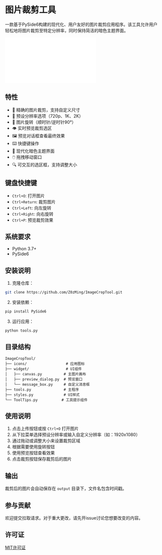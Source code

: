 # 图片裁剪工具

一款基于PySide6构建的现代化、用户友好的图片裁剪应用程序。该工具允许用户轻松地将图片裁剪至特定分辨率，同时保持简洁的暗色主题界面。

![ZH_EN](readme.md)

## 特性

- 🎯 精确的图片裁剪，支持自定义尺寸
- 📏 预设分辨率选项（720p、1K、2K）
- 🔄 图片旋转（顺时针/逆时针90°）
- 👁️ 实时预览裁剪选区
- 🖼️ 预览对话框查看最终效果
- ⌨️ 快捷键操作
- 🎨 现代化暗色主题界面
- 🖱️ 拖拽移动窗口
- 🔍 可交互的选区框，支持调整大小

## 键盘快捷键

- `Ctrl+O`: 打开图片
- `Ctrl+Return`: 裁剪图片
- `Ctrl+Left`: 向左旋转
- `Ctrl+Right`: 向右旋转
- `Ctrl+P`: 预览裁剪效果

## 系统要求

- Python 3.7+
- PySide6

## 安装说明

1. 克隆仓库：
```bash
git clone https://github.com/Z0zMing/ImageCropTool.git
```

2. 安装依赖：
```bash
pip install PySide6
```

3. 运行应用：
```bash
python tools.py
```

## 目录结构

```
ImageCropTool/
├── icons/                  # 应用图标
├── widget/                 # UI组件
│   ├── canvas.py          # 主图片画布
│   ├── preview_dialog.py  # 预览窗口
│   └── message_box.py     # 自定义消息框
├── tools.py               # 主程序
├── styles.py              # UI样式
└── ToolTips.py           # 工具提示组件
```

## 使用说明

1. 点击上传按钮或按 `Ctrl+O` 打开图片
2. 从下拉菜单选择预设分辨率或输入自定义分辨率（如：1920x1080）
3. 通过拖动或调整大小来设置裁剪区域
4. 根据需要使用旋转按钮
5. 使用预览按钮查看效果
6. 点击裁剪按钮保存裁剪后的图片

## 输出

裁剪后的图片会自动保存在 `output` 目录下，文件名包含时间戳。

## 参与贡献

欢迎提交拉取请求。对于重大更改，请先开issue讨论您想要改变的内容。

## 许可证

[MIT许可证](LICENSE)